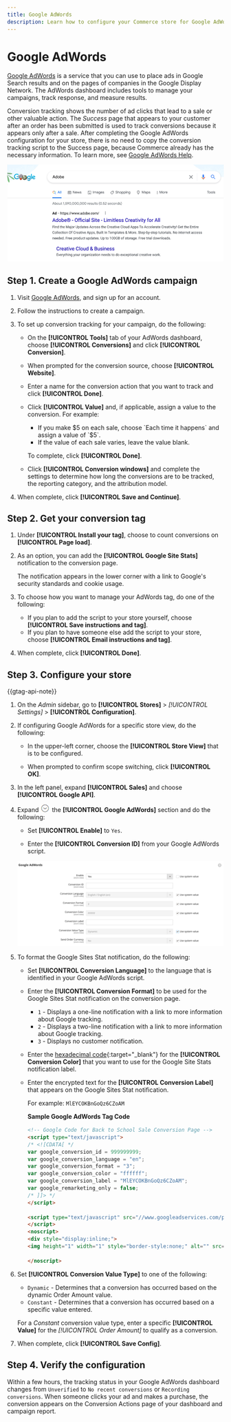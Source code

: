 ```yaml
---
title: Google AdWords
description: Learn how to configure your Commerce store for Google AdWords conversion tracking to measure the ad clicks that lead to a sale or other valuable action.
---
```

# Google AdWords

[Google AdWords][1] is a service that you can use to place ads in Google Search results and on the pages of companies in the Google Display Network. The AdWords dashboard includes tools to manage your campaigns, track response, and measure results.

Conversion tracking shows the number of ad clicks that lead to a sale or other valuable action. The _Success_ page that appears to your customer after an order has been submitted is used to track conversions because it appears only after a sale. After completing the Google AdWords configuration for your store, there is no need to copy the conversion tracking script to the Success page, because Commerce already has the necessary information. To learn more, see [Google AdWords Help][2].

![Adobe Ad in Google Search Results](./assets/google-adwords-adobe-ad.png)<!-- zoom -->

## Step 1. Create a Google AdWords campaign

1. Visit [Google AdWords][3], and sign up for an account.

1. Follow the instructions to create a campaign.

1. To set up conversion tracking for your campaign, do the following:

   - On the **[!UICONTROL Tools]** tab of your AdWords dashboard, choose **[!UICONTROL Conversions]** and click **[!UICONTROL Conversion]**.

   - When prompted for the conversion source, choose **[!UICONTROL Website]**.

   - Enter a name for the conversion action that you want to track and click **[!UICONTROL Done]**.

   - Click **[!UICONTROL Value]** and, if applicable, assign a value to the conversion. For example:

      - If you make $5 on each sale, choose `Each time it happens` and assign a value of `$5`.
      - If the value of each sale varies, leave the value blank.

      To complete, click **[!UICONTROL Done]**.

   - Click **[!UICONTROL Conversion windows]** and complete the settings to determine how long the conversions are to be tracked, the reporting category, and the attribution model.

1. When complete, click **[!UICONTROL Save and Continue]**.

## Step 2. Get your conversion tag

1. Under **[!UICONTROL Install your tag]**, choose to count conversions on **[!UICONTROL Page load]**.

1. As an option, you can add the **[!UICONTROL Google Site Stats]** notification to the conversion page.

    The notification appears in the lower corner with a link to Google's security standards and cookie usage.

1. To choose how you want to manage your AdWords tag, do one of the following:

   - If you plan to add the script to your store yourself, choose **[!UICONTROL Save instructions and tag]**.
   - If you plan to have someone else add the script to your store, choose **[!UICONTROL Email instructions and tag]**.

1. When complete, click **[!UICONTROL Done]**.

## Step 3. Configure your store

{{gtag-api-note}}

1. On the _Admin_ sidebar, go to **[!UICONTROL Stores]** > _[!UICONTROL Settings]_ > **[!UICONTROL Configuration]**.

1. If configuring Google AdWords for a specific store view, do the following:

   - In the upper-left corner, choose the **[!UICONTROL Store View]** that is to be configured.

   - When prompted to confirm scope switching, click **[!UICONTROL OK]**.

1. In the left panel, expand **[!UICONTROL Sales]** and choose **[!UICONTROL Google API]**.

1. Expand ![Expansion selector](../assets/icon-display-expand.png) the **[!UICONTROL Google AdWords]** section and do the following:

   - Set **[!UICONTROL Enable]** to `Yes`.

   - Enter the **[!UICONTROL Conversion ID]** from your Google AdWords script.

   ![Sales configuration - Google Ads API](../configuration-reference/sales/assets/google-api-google-adwords.png)<!-- zoom -->

1. To format the Google Sites Stat notification, do the following:

   - Set **[!UICONTROL Conversion Language]** to the language that is identified in your Google AdWords script.

   - Enter the **[!UICONTROL Conversion Format]** to be used for the Google Sites Stat notification on the conversion page.

      - `1`  - Displays a one-line notification with a link to more information about Google tracking.
      - `2` - Displays a two-line notification with a link to more information about Google tracking.
      - `3` - Displays no customer notification.

   - Enter the [hexadecimal code][4]{:target="_blank"} for the **[!UICONTROL Conversion Color]** that you want to use for the Google Site Stats notification label.

   - Enter the encrypted text for the **[!UICONTROL Conversion Label]** that appears on the Google Sites Stat notification.

        For example: `MlEYCOKBnGoQz6CZoAM`

        **Sample Google AdWords Tag Code**

        ```html
        <!-- Google Code for Back to School Sale Conversion Page -->
        <script type="text/javascript">
        /* <![CDATA[ */
        var google_conversion_id = 999999999;
        var google_conversion_language = "en";
        var google_conversion_format = "3";
        var google_conversion_color = "ffffff";
        var google_conversion_label = "MlEYCOKBnGoQz6CZoAM";
        var google_remarketing_only = false;
        /* ]]> */
        </script>

        <script type="text/javascript" src="//www.googleadservices.com/pagead/conversion.js">
        </script>
        <noscript>
        <div style="display:inline;">
        <img height="1" width="1" style="border-style:none;" alt="" src="//www.googleadservices.com/pagead/conversion/872829007/?label=MlEYCOKBnGoQz6CZoAM&amp;guid=ON&amp;script=0"/>

        </noscript>
        ```

1. Set **[!UICONTROL Conversion Value Type]** to one of the following:

   - `Dynamic` - Determines that a conversion has occurred based on the dynamic Order Amount value.
   - `Constant` - Determines that a conversion has occurred based on a specific value entered.

   For a _Constant_ conversion value type, enter a specific **[!UICONTROL Value]** for the _[!UICONTROL Order Amount]_ to qualify as a conversion.

1. When complete, click **[!UICONTROL Save Config]**.

## Step 4. Verify the configuration

Within a few hours, the tracking status in your Google AdWords dashboard changes from `Unverified` to `No recent conversions` or `Recording conversions`. When someone clicks your ad and makes a purchase, the conversion appears on the Conversion Actions page of your dashboard and campaign report.

[1]: https://www.google.com/adwords/
[2]: https://support.google.com/adwords/answer/6095821
[3]: https://ads.google.com/
[4]: https://www.w3schools.com/colors/colors_picker.asp
